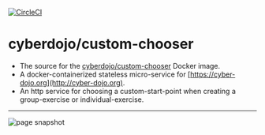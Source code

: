 [![CircleCI](https://circleci.com/gh/cyber-dojo/custom-chooser.svg?style=svg)](https://circleci.com/gh/cyber-dojo/custom-chooser)

# cyberdojo/custom-chooser

- The source for the [cyberdojo/custom-chooser](https://hub.docker.com/r/cyberdojo/custom-chooser/tags) Docker image.
- A docker-containerized stateless micro-service for [https://cyber-dojo.org](http://cyber-dojo.org).
- An http service for choosing a custom-start-point when creating a group-exercise or individual-exercise.

- - - -
![page snapshot](https://github.com/cyber-dojo/custom-chooser/blob/master/docs/snapshot.png)
